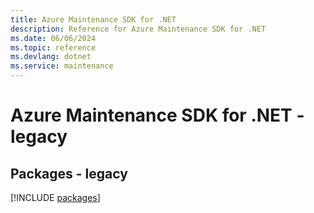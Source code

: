 ```yaml
---
title: Azure Maintenance SDK for .NET
description: Reference for Azure Maintenance SDK for .NET
ms.date: 06/06/2024
ms.topic: reference
ms.devlang: dotnet
ms.service: maintenance
---
```

# Azure Maintenance SDK for .NET - legacy
## Packages - legacy
[!INCLUDE [packages](maintenance-index.md)]